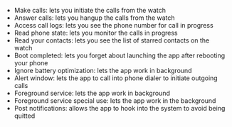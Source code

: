 -   Make calls: lets you initiate the calls from the watch
-   Answer calls: lets you hangup the calls from the watch
-   Access call logs: lets you see the phone number for call in progress
-   Read phone state: lets you monitor the calls in progress
-   Read your contacts: lets you see the list of starred contacts on the watch
-   Boot completed: lets you forget about launching the app after rebooting your phone
-   Ignore battery optimization: lets the app work in background
-   Alert window: lets the app to call into phone dialer to initiate outgoing calls
-   Foreground service: lets the app work in background
-   Foreground service special use: lets the app work in the background
-   Post notifications: allows the app to hook into the system to avoid being quitted

